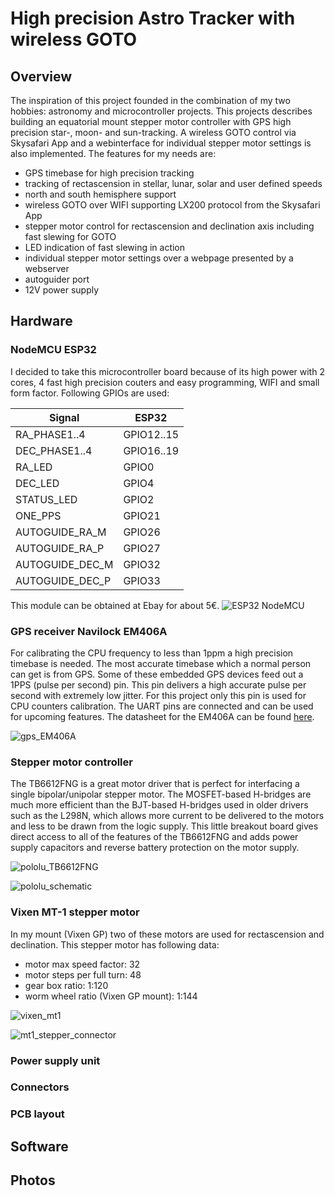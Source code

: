# High precision Astro Tracker with wireless GOTO

## Overview

The inspiration of this project founded in the combination of my two hobbies: astronomy and microcontroller projects. This projects describes building an equatorial mount stepper motor controller with GPS high precision star-, moon- and sun-tracking. A wireless GOTO control via Skysafari App and a webinterface for individual stepper motor settings is also implemented. The features for my needs are:
* GPS timebase for high precision tracking
* tracking of rectascension in stellar, lunar, solar and user defined speeds
* north and south hemisphere support
* wireless GOTO over WIFI supporting LX200 protocol from the Skysafari App
* stepper motor control for rectascension and declination axis including fast slewing for GOTO
* LED indication of fast slewing in action
* individual stepper motor settings over a webpage presented by a webserver
* autoguider port
* 12V power supply

## Hardware

### NodeMCU ESP32

I decided to take this microcontroller board because of its high power with 2 cores, 4 fast high precision couters and easy programming, WIFI and small form factor. Following GPIOs are used:

  Signal          | ESP32
  ----------------|-----------
  RA_PHASE1..4    | GPIO12..15
  DEC_PHASE1..4   | GPIO16..19
  RA_LED          | GPIO0
  DEC_LED         | GPIO4
  STATUS_LED      | GPIO2
  ONE_PPS         | GPIO21
  AUTOGUIDE_RA_M  | GPIO26
  AUTOGUIDE_RA_P  | GPIO27
  AUTOGUIDE_DEC_M | GPIO32
  AUTOGUIDE_DEC_P | GPIO33
  
This module can be obtained at Ebay for about 5€. ![ESP32 NodeMCU](/datasheets/ESP32S_pinout.jpg)

### GPS receiver Navilock EM406A

For calibrating the CPU frequency to less than 1ppm a high precision timebase is needed. The most accurate timebase which a normal person can get is from GPS. Some of these embedded GPS devices feed out a 1PPS (pulse per second) pin. This pin delivers a high accurate pulse per second with extremely low jitter. For this project only this pin is used for CPU counters calibration. The UART pins are connected and can be used for upcoming features. The datasheet for the EM406A can be found [here](/datasheets/EM406A_User_Manual.pdf).

![gps_EM406A](/hardware/gps_EM406A.jpg)

### Stepper motor controller

The TB6612FNG is a great motor driver that is perfect for interfacing a single bipolar/unipolar stepper motor. The MOSFET-based H-bridges are much more efficient than the BJT-based H-bridges used in older drivers such as the L298N, which allows more current to be delivered to the motors and less to be drawn from the logic supply. This little breakout board gives direct access to all of the features of the TB6612FNG and adds power supply capacitors and reverse battery protection on the motor supply.

![pololu_TB6612FNG](/hardware/pololu_TB6612FNG.jpg)

![pololu_schematic](/datasheets/pololu_schematic.png)

### Vixen MT-1 stepper motor

In my mount (Vixen GP) two of these motors are used for rectascension and declination. This stepper motor has following data:
* motor max speed factor: 32
* motor steps per full turn: 48
* gear box ratio: 1:120
* worm wheel ratio (Vixen GP mount): 1:144

![vixen_mt1](/hardware/vixen_mt1.jpg)

![mt1_stepper_connector](/datasheets/mt1_stepper_connector.png)

### Power supply unit

### Connectors

### PCB layout

## Software

## Photos
